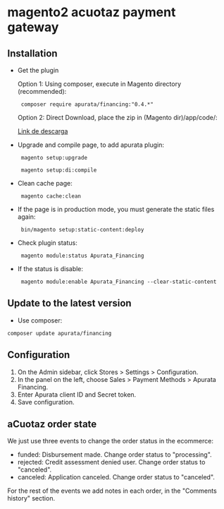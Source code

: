 # magento2 acuotaz payment gateway

## Installation
- Get the plugin

   Option 1: Using composer, execute in Magento directory (recommended):
   
   ```
    composer require apurata/financing:"0.4.*"
   ```
   
   Option 2: Direct Download, place the zip in (Magento dir)/app/code/:

   [Link de descarga](https://github.com/apurata/magento2-acuotaz-payment-gateway/releases/download/0.4.4/magento2-acuotaz-payment-gateway-0.4.4.zip)
  
- Upgrade and compile page, to add apurata plugin:

   ```
    magento setup:upgrade

    magento setup:di:compile
   ```

- Clean cache page:

   ```
    magento cache:clean
   ```

- If the page is in production mode, you must generate the static files again:

   ```
    bin/magento setup:static-content:deploy
   ```

- Check plugin status:

   ```
    magento module:status Apurata_Financing
   ```

- If the status is disable:

   ```
    magento module:enable Apurata_Financing --clear-static-content
   ```

## Update to the latest version

- Use composer:
```
composer update apurata/financing
```
## Configuration

1. On the Admin sidebar, click Stores > Settings > Configuration.
2. In the panel on the left, choose Sales > Payment Methods > Apurata Financing.
3. Enter Apurata client ID and Secret token.
4. Save configuration.

## aCuotaz order state

We just use three events to change the order status  in the ecommerce:

   - funded: Disbursement made. Change order status to "processing".
   - rejected: Credit assessment denied user. Change order status to "canceled".
   - canceled: Application canceled. Change order status to "canceled".
  
For the rest of the events we add notes in each order, in the "Comments history" section.


